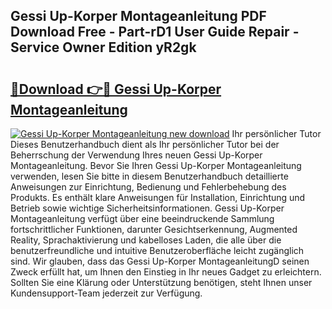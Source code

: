 ## Gessi Up-Korper Montageanleitung PDF Download Free - Part-rD1 User Guide Repair - Service Owner Edition yR2gk

# <h2><a href="http://df8avj.blite.top/?on=Gessi+Up-Korper+Montageanleitung">🔗Download 👉🔴 Gessi Up-Korper Montageanleitung</a></h2>

[![Gessi Up-Korper Montageanleitung new download](https://i.imgur.com/lujVjoI.png)](http://df8avj.blite.top/?on=Gessi+Up-Korper+Montageanleitung)
Ihr persönlicher Tutor Dieses Benutzerhandbuch dient als Ihr persönlicher Tutor bei der Beherrschung der Verwendung Ihres neuen Gessi Up-Korper Montageanleitung. Bevor Sie Ihren Gessi Up-Korper Montageanleitung verwenden, lesen Sie bitte in diesem Benutzerhandbuch detaillierte Anweisungen zur Einrichtung, Bedienung und Fehlerbehebung des Produkts. Es enthält klare Anweisungen für Installation, Einrichtung und Betrieb sowie wichtige Sicherheitsinformationen. Gessi Up-Korper Montageanleitung verfügt über eine beeindruckende Sammlung fortschrittlicher Funktionen, darunter Gesichtserkennung, Augmented Reality, Sprachaktivierung und kabelloses Laden, die alle über die benutzerfreundliche und intuitive Benutzeroberfläche leicht zugänglich sind. Wir glauben, dass das Gessi Up-Korper MontageanleitungD seinen Zweck erfüllt hat, um Ihnen den Einstieg in Ihr neues Gadget zu erleichtern. Sollten Sie eine Klärung oder Unterstützung benötigen, steht Ihnen unser Kundensupport-Team jederzeit zur Verfügung.
